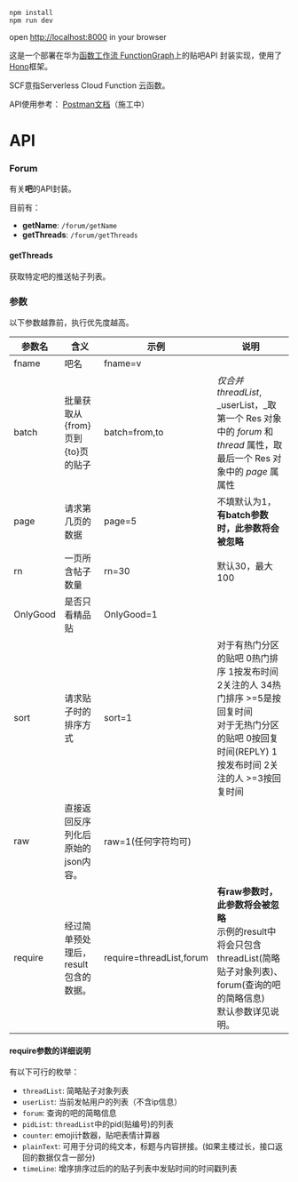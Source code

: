 ```
npm install
npm run dev
```

open <http://localhost:8000> in your browser

这是一个部署在华为[函数工作流 FunctionGraph](https://www.huaweicloud.com/intl/zh-cn/product/functiongraph.html)上的贴吧API
封装实现，使用了[Hono](https://hono.dev/)框架。

SCF意指Serverless Cloud Function 云函数。

API使用参考： [Postman文档](https://documenter.getpostman.com/view/32034983/2sA3BuX9Nc)（施工中）


# API

###  Forum

有关**吧**的API封装。

目前有：

- **getName**: `/forum/getName`
- **getThreads**: `/forum/getThreads`


#### getThreads

获取特定吧的推送帖子列表。

### 参数

以下参数越靠前，执行优先度越高。

| 参数名 | 含义 | 示例 | 说明 |
| --- | --- | --- | --- |
| fname | 吧名 | fname=v |  |
| batch | 批量获取从{from}页到{to}页的贴子 | batch=from,to | _仅合并threadList_, _userList，_取第一个 Res 对象中的 _forum_ 和 _thread_ 属性，取最后一个 Res 对象中的 _page_ 属属性 |
| page | 请求第几页的数据 | page=5 | 不填默认为1，**有batch参数时，此参数将会被忽略** |
| rn | 一页所含帖子数量 | rn=30 | 默认30，最大100 |
| OnlyGood | 是否只看精品贴 | OnlyGood=1 |  |
| sort | 请求贴子时的排序方式 | sort=1 | 对于有热门分区的贴吧 0热门排序 1按发布时间 2关注的人 34热门排序 >=5是按回复时间  <br>对于无热门分区的贴吧 0按回复时间(REPLY) 1按发布时间 2关注的人 >=3按回复时间 |
| raw | 直接返回反序列化后原始的json内容。 | raw=1(任何字符均可) |  |
| require | 经过简单预处理后，result包含的数据。 | require=threadList,forum | **有raw参数时，此参数将会被忽略**  <br>示例的result中将会只包含 threadList(简略贴子对象列表)、forum(查询的吧的简略信息)  <br>默认参数详见说明。 |

#### require参数的详细说明

有以下可行的枚举：

- `threadList`: 简略贴子对象列表
- `userList`: 当前发帖用户的列表（不含ip信息）
- `forum`: 查询的吧的简略信息
- `pidList`: `threadList`中的pid(贴编号)的列表
- `counter`: emoji计数器，贴吧表情计算器
- `plainText`: 可用于分词的纯文本，标题与内容拼接。(如果主楼过长，接口返回的数据仅含一部分)
- `timeLine`: 增序排序过后的的贴子列表中发贴时间的时间戳列表
